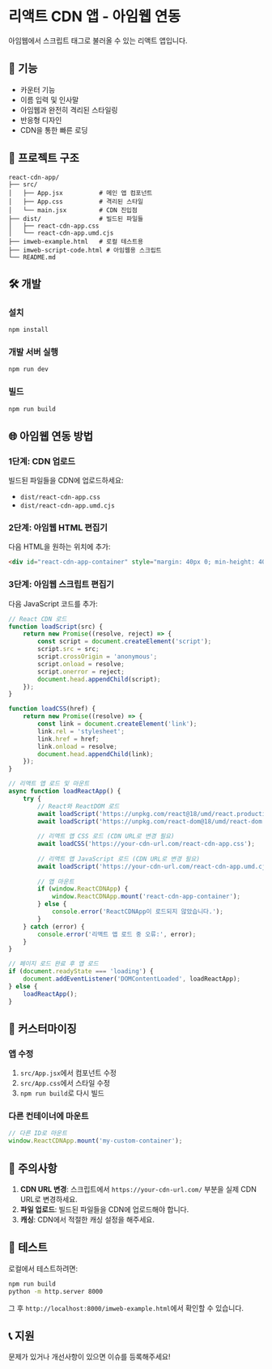 # 리액트 CDN 앱 - 아임웹 연동

아임웹에서 스크립트 태그로 불러올 수 있는 리액트 앱입니다.

## 🚀 기능

- 카운터 기능
- 이름 입력 및 인사말
- 아임웹과 완전히 격리된 스타일링
- 반응형 디자인
- CDN을 통한 빠른 로딩

## 📁 프로젝트 구조

```
react-cdn-app/
├── src/
│   ├── App.jsx          # 메인 앱 컴포넌트
│   ├── App.css          # 격리된 스타일
│   └── main.jsx         # CDN 진입점
├── dist/                # 빌드된 파일들
│   ├── react-cdn-app.css
│   └── react-cdn-app.umd.cjs
├── imweb-example.html   # 로컬 테스트용
├── imweb-script-code.html # 아임웹용 스크립트
└── README.md
```

## 🛠️ 개발

### 설치
```bash
npm install
```

### 개발 서버 실행
```bash
npm run dev
```

### 빌드
```bash
npm run build
```

## 🌐 아임웹 연동 방법

### 1단계: CDN 업로드
빌드된 파일들을 CDN에 업로드하세요:
- `dist/react-cdn-app.css`
- `dist/react-cdn-app.umd.cjs`

### 2단계: 아임웹 HTML 편집기
다음 HTML을 원하는 위치에 추가:
```html
<div id="react-cdn-app-container" style="margin: 40px 0; min-height: 400px;"></div>
```

### 3단계: 아임웹 스크립트 편집기
다음 JavaScript 코드를 추가:
```javascript
// React CDN 로드
function loadScript(src) {
    return new Promise((resolve, reject) => {
        const script = document.createElement('script');
        script.src = src;
        script.crossOrigin = 'anonymous';
        script.onload = resolve;
        script.onerror = reject;
        document.head.appendChild(script);
    });
}

function loadCSS(href) {
    return new Promise((resolve) => {
        const link = document.createElement('link');
        link.rel = 'stylesheet';
        link.href = href;
        link.onload = resolve;
        document.head.appendChild(link);
    });
}

// 리액트 앱 로드 및 마운트
async function loadReactApp() {
    try {
        // React와 ReactDOM 로드
        await loadScript('https://unpkg.com/react@18/umd/react.production.min.js');
        await loadScript('https://unpkg.com/react-dom@18/umd/react-dom.production.min.js');
        
        // 리액트 앱 CSS 로드 (CDN URL로 변경 필요)
        await loadCSS('https://your-cdn-url.com/react-cdn-app.css');
        
        // 리액트 앱 JavaScript 로드 (CDN URL로 변경 필요)
        await loadScript('https://your-cdn-url.com/react-cdn-app.umd.cjs');
        
        // 앱 마운트
        if (window.ReactCDNApp) {
            window.ReactCDNApp.mount('react-cdn-app-container');
        } else {
            console.error('ReactCDNApp이 로드되지 않았습니다.');
        }
    } catch (error) {
        console.error('리액트 앱 로드 중 오류:', error);
    }
}

// 페이지 로드 완료 후 앱 로드
if (document.readyState === 'loading') {
    document.addEventListener('DOMContentLoaded', loadReactApp);
} else {
    loadReactApp();
}
```

## 🔧 커스터마이징

### 앱 수정
1. `src/App.jsx`에서 컴포넌트 수정
2. `src/App.css`에서 스타일 수정
3. `npm run build`로 다시 빌드

### 다른 컨테이너에 마운트
```javascript
// 다른 ID로 마운트
window.ReactCDNApp.mount('my-custom-container');
```

## 📝 주의사항

1. **CDN URL 변경**: 스크립트에서 `https://your-cdn-url.com/` 부분을 실제 CDN URL로 변경하세요.
2. **파일 업로드**: 빌드된 파일들을 CDN에 업로드해야 합니다.
3. **캐싱**: CDN에서 적절한 캐싱 설정을 해주세요.

## 🎯 테스트

로컬에서 테스트하려면:
```bash
npm run build
python -m http.server 8000
```

그 후 `http://localhost:8000/imweb-example.html`에서 확인할 수 있습니다.

## 📞 지원

문제가 있거나 개선사항이 있으면 이슈를 등록해주세요!
